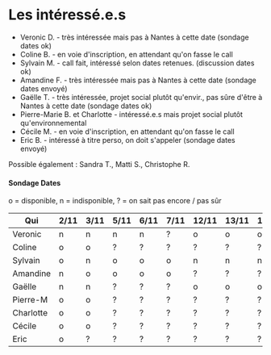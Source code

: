 # Les intéressé.e.s

- Veronic D. - très intéressée mais pas à Nantes à cette date (sondage dates ok)
- Coline B. - en voie d'inscription, en attendant qu'on fasse le call
- Sylvain M. - call fait, intéressé selon dates retenues. (discussion dates ok)
- Amandine F. - très intéressée mais pas à Nantes à cette date (sondage dates envoyé)
- Gaëlle T. - très intéressée, projet social plutôt qu'envir., pas sûre d'être à Nantes à cette date (sondage dates ok)
- Pierre-Marie B. et Charlotte - intéressé.e.s mais projet social plutôt qu'environnemental
- Cécile M. - en voie d'inscription, en attendant qu'on fasse le call
- Eric B. - intéressé à titre perso, on doit s'appeler (sondage dates envoyé)

Possible également : Sandra T., Matti S., Christophe R.

#### Sondage Dates

o = disponible, n = indisponible, ? = on sait pas encore / pas sûr

| Qui       | 2/11 | 3/11 | 5/11 | 6/11 | 7/11 | 12/11 | 13/11 | 14/11 | 15/11 |
|-----------|------|------|------|------|------|-------|-------|-------|-------|
| Veronic   | n    | n    | n    | n    | ?    |  o    |  o    |  o    |  o    |
| Coline    | o    | o    | ?    | ?    | ?    |  ?    |  ?    |  ?    |  ?    |
| Sylvain   | o    | n    | o    | o    | o    |  n    |  n    |  n    |  n    |
| Amandine  | n    | o    | o    | o    | o    |  ?    |  ?    |  ?    |  ?    |
| Gaëlle    | n    | n    | ?    | ?    | ?    |  o    |  o    |  o    |  o    |
| Pierre-M  | o    | o    | ?    | ?    | ?    |  ?    |  ?    |  ?    |  ?    |
| Charlotte | o    | o    | ?    | ?    | ?    |  ?    |  ?    |  ?    |  ?    |
| Cécile    | o    | o    | ?    | ?    | ?    |  ?    |  ?    |  ?    |  ?    |
| Eric      | o    | ?    | ?    | ?    | ?    |  ?    |  ?    |  ?    |  ?    |
